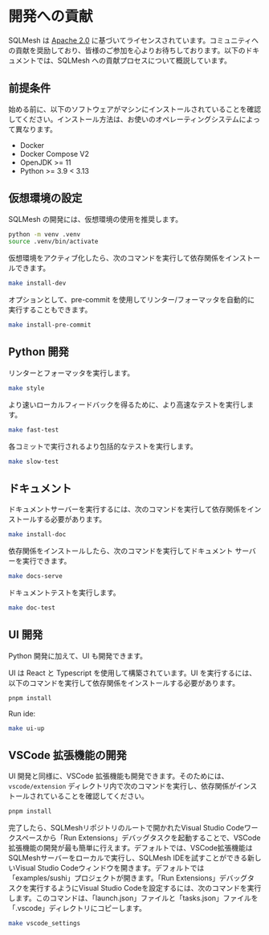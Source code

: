 # 開発への貢献

SQLMesh は [Apache 2.0](https://github.com/TobikoData/sqlmesh/blob/main/LICENSE) に基づいてライセンスされています。コミュニティへの貢献を奨励しており、皆様のご参加を心よりお待ちしております。以下のドキュメントでは、SQLMesh への貢献プロセスについて概説しています。

## 前提条件

始める前に、以下のソフトウェアがマシンにインストールされていることを確認してください。インストール方法は、お使いのオペレーティングシステムによって異なります。

* Docker
* Docker Compose V2
* OpenJDK >= 11
* Python >= 3.9 < 3.13

## 仮想環境の設定

SQLMesh の開発には、仮想環境の使用を推奨します。

```bash
python -m venv .venv
source .venv/bin/activate
```

仮想環境をアクティブ化したら、次のコマンドを実行して依存関係をインストールできます。

```bash
make install-dev
```

オプションとして、pre-commit を使用してリンター/フォーマッタを自動的に実行することもできます。

```bash
make install-pre-commit
```

## Python 開発

リンターとフォーマッタを実行します。

```bash
make style
```

より速いローカルフィードバックを得るために、より高速なテストを実行します。

```bash
make fast-test
```

各コミットで実行されるより包括的なテストを実行します。

```bash
make slow-test
```

## ドキュメント

ドキュメントサーバーを実行するには、次のコマンドを実行して依存関係をインストールする必要があります。

```bash
make install-doc
```

依存関係をインストールしたら、次のコマンドを実行してドキュメント サーバーを実行できます。

```bash
make docs-serve
```

ドキュメントテストを実行します。

```bash
make doc-test
```

## UI 開発

Python 開発に加えて、UI も開発できます。

UI は React と Typescript を使用して構築されています。UI を実行するには、以下のコマンドを実行して依存関係をインストールする必要があります。

```bash
pnpm install
```

Run ide:

```bash
make ui-up
```

## VSCode 拡張機能の開発

UI 開発と同様に、VSCode 拡張機能も開発できます。そのためには、`vscode/extension` ディレクトリ内で次のコマンドを実行し、依存関係がインストールされていることを確認してください。

```bash
pnpm install
```

完了したら、SQLMeshリポジトリのルートで開かれたVisual Studio Codeワークスペースから「Run Extensions」デバッグタスクを起動することで、VSCode拡張機能の開発が最も簡単に行えます。デフォルトでは、VSCode拡張機能はSQLMeshサーバーをローカルで実行し、SQLMesh IDEを試すことができる新しいVisual Studio Codeウィンドウを開きます。デフォルトでは「examples/sushi」プロジェクトが開きます。「Run Extensions」デバッグタスクを実行するようにVisual Studio Codeを設定するには、次のコマンドを実行します。このコマンドは、「launch.json」ファイルと「tasks.json」ファイルを「.vscode」ディレクトリにコピーします。

```bash 
make vscode_settings
```
